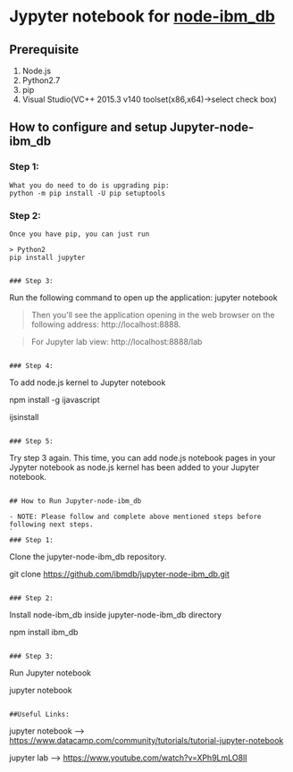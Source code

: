 # Jypyter notebook for [node-ibm_db](https://github.com/ibmdb/node-ibm_db)

## Prerequisite
1) Node.js
2) Python2.7
3) pip
4) Visual Studio(VC++ 2015.3 v140 toolset(x86,x64)->select check box)

## How to configure and setup Jupyter-node-ibm_db

### Step 1:
```
What you do need to do is upgrading pip:
python -m pip install -U pip setuptools
```

### Step 2:
```
Once you have pip, you can just run

> Python2
pip install jupyter


### Step 3:
```
Run the following command to open up the application:
jupyter notebook   

> Then you'll see the application opening in the web browser on the following address: http://localhost:8888. 	

> For Jupyter lab view:
http://localhost:8888/lab 
```

### Step 4:
```
To add node.js kernel to Jupyter notebook

npm install -g ijavascript

ijsinstall
```

### Step 5:
```
Try step 3 again. This time, you can add node.js notebook pages in your Jypyter notebook as node.js kernel has been added to your Jupyter notebook.
```

## How to Run Jupyter-node-ibm_db

- NOTE: Please follow and complete above mentioned steps before following next steps.
`
### Step 1:
```
Clone the jupyter-node-ibm_db repository.

git clone https://github.com/ibmdb/jupyter-node-ibm_db.git
```

### Step 2:
```
Install node-ibm_db inside jupyter-node-ibm_db directory

npm install ibm_db
```

### Step 3:
```
Run Jupyter notebook

jupyter notebook
```

##Useful Links:
```
jupyter notebook  --> https://www.datacamp.com/community/tutorials/tutorial-jupyter-notebook

jupyter lab --> https://www.youtube.com/watch?v=XPh9LmLO8lI
```

